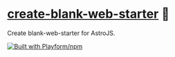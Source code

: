 # [create-blank-web-starter] 📄

Create blank-web-starter for AstroJS.

[create-blank-web-starter]: https://npmjs.org/blank-web-starter

[![Built with Playform/npm](https://raw.githubusercontent.com/Playform/npm/29746a0f4dd9afe481b0dc5ed0f01b989032d577/.github/img/favicon-16x16.png)](https://github.com/Playform/npm)
